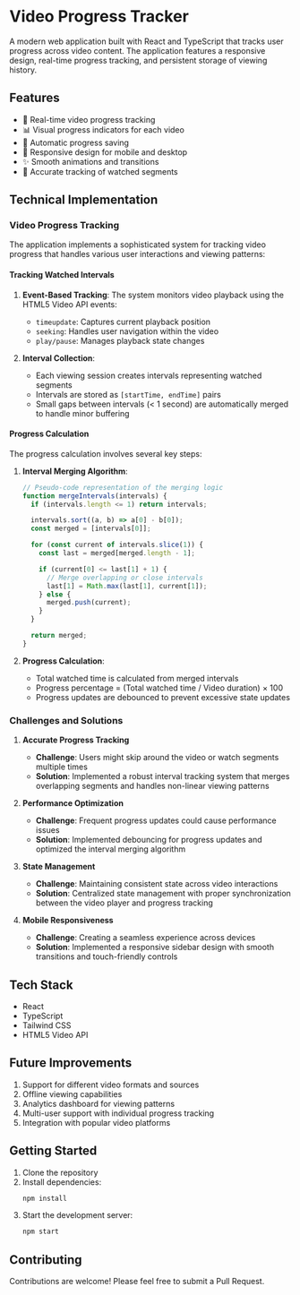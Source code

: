 # Video Progress Tracker

A modern web application built with React and TypeScript that tracks user progress across video content. The application features a responsive design, real-time progress tracking, and persistent storage of viewing history.

## Features

- 🎥 Real-time video progress tracking
- 📊 Visual progress indicators for each video
- 🔄 Automatic progress saving
- 📱 Responsive design for mobile and desktop
- ✨ Smooth animations and transitions
- 🎯 Accurate tracking of watched segments

## Technical Implementation

### Video Progress Tracking

The application implements a sophisticated system for tracking video progress that handles various user interactions and viewing patterns:

#### Tracking Watched Intervals

1. **Event-Based Tracking**: The system monitors video playback using the HTML5 Video API events:

   - `timeupdate`: Captures current playback position
   - `seeking`: Handles user navigation within the video
   - `play/pause`: Manages playback state changes

2. **Interval Collection**:
   - Each viewing session creates intervals representing watched segments
   - Intervals are stored as `[startTime, endTime]` pairs
   - Small gaps between intervals (< 1 second) are automatically merged to handle minor buffering

#### Progress Calculation

The progress calculation involves several key steps:

1. **Interval Merging Algorithm**:

   ```typescript
   // Pseudo-code representation of the merging logic
   function mergeIntervals(intervals) {
     if (intervals.length <= 1) return intervals;

     intervals.sort((a, b) => a[0] - b[0]);
     const merged = [intervals[0]];

     for (const current of intervals.slice(1)) {
       const last = merged[merged.length - 1];

       if (current[0] <= last[1] + 1) {
         // Merge overlapping or close intervals
         last[1] = Math.max(last[1], current[1]);
       } else {
         merged.push(current);
       }
     }

     return merged;
   }
   ```

2. **Progress Calculation**:
   - Total watched time is calculated from merged intervals
   - Progress percentage = (Total watched time / Video duration) × 100
   - Progress updates are debounced to prevent excessive state updates

### Challenges and Solutions

1. **Accurate Progress Tracking**

   - **Challenge**: Users might skip around the video or watch segments multiple times
   - **Solution**: Implemented a robust interval tracking system that merges overlapping segments and handles non-linear viewing patterns

2. **Performance Optimization**

   - **Challenge**: Frequent progress updates could cause performance issues
   - **Solution**: Implemented debouncing for progress updates and optimized the interval merging algorithm

3. **State Management**

   - **Challenge**: Maintaining consistent state across video interactions
   - **Solution**: Centralized state management with proper synchronization between the video player and progress tracking

4. **Mobile Responsiveness**
   - **Challenge**: Creating a seamless experience across devices
   - **Solution**: Implemented a responsive sidebar design with smooth transitions and touch-friendly controls

## Tech Stack

- React
- TypeScript
- Tailwind CSS
- HTML5 Video API

## Future Improvements

1. Support for different video formats and sources
2. Offline viewing capabilities
3. Analytics dashboard for viewing patterns
4. Multi-user support with individual progress tracking
5. Integration with popular video platforms

## Getting Started

1. Clone the repository
2. Install dependencies:
   ```bash
   npm install
   ```
3. Start the development server:
   ```bash
   npm start
   ```

## Contributing

Contributions are welcome! Please feel free to submit a Pull Request.
